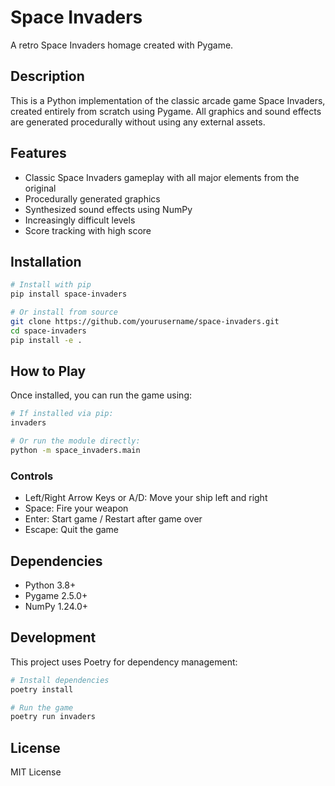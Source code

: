 # Space Invaders

A retro Space Invaders homage created with Pygame.

## Description

This is a Python implementation of the classic arcade game Space Invaders, created entirely from scratch using Pygame. All graphics and sound effects are generated procedurally without using any external assets.

## Features

- Classic Space Invaders gameplay with all major elements from the original
- Procedurally generated graphics
- Synthesized sound effects using NumPy
- Increasingly difficult levels
- Score tracking with high score

## Installation

```bash
# Install with pip
pip install space-invaders

# Or install from source
git clone https://github.com/yourusername/space-invaders.git
cd space-invaders
pip install -e .
```

## How to Play

Once installed, you can run the game using:

```bash
# If installed via pip:
invaders

# Or run the module directly:
python -m space_invaders.main
```

### Controls

- Left/Right Arrow Keys or A/D: Move your ship left and right
- Space: Fire your weapon
- Enter: Start game / Restart after game over
- Escape: Quit the game

## Dependencies

- Python 3.8+
- Pygame 2.5.0+
- NumPy 1.24.0+

## Development

This project uses Poetry for dependency management:

```bash
# Install dependencies
poetry install

# Run the game
poetry run invaders
```

## License

MIT License